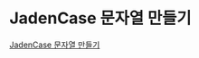 # JadenCase 문자열 만들기
[JadenCase 문자열 만들기](https://school.programmers.co.kr/learn/courses/30/lessons/12951)